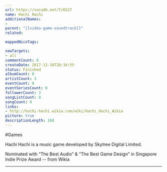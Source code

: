 ```yaml
---
url: https://vocadb.net/T/6527
name: Hachi Hachi
additionalNames: 
- 
parent: "[[video-game-soundtrack]]"
related:

mappedNicoTags:

newTargets:
- all
commentCount: 0
createDate: 2017-12-10T20:34:55
status: Finished
albumCount: 0
artistCount: 3
eventCount: 0
eventSeriesCount: 0
followerCount: 3
songListCount: 0
songCount: 9
links: 
- http://hachi-hachi.wikia.com/wiki/Hachi_Hachi_Wikia
picture: true
descriptionLength: 168
---
```


#Games

Hachi Hachi is a music game developed by Skytree Digital Limited.

Nominated with “The Best Audio” & “The Best Game Design” in Singapore Indie Prize Award
-- from Wikia

---

